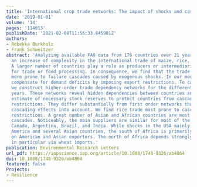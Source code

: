 ```yaml
---
title: 'International crop trade networks: The impact of shocks and cascades'
date: '2019-01-01'
volume: '14'
pages: '114013'
publishDate: '2021-02-08T11:56:33.845981Z'
authors:
- Rebekka Burkholz
- Frank Schweitzer
abstract: 'Analyzing available FAO data from 176 countries over 21 years, we observe
  an increase of complexity in the international trade of maize, rice, soy, and wheat.
  A larger number of countries play a role as producers or intermediaries, either
  for trade or food processing. In consequence, we find that the trade networks become
  more prone to failure cascades caused by exogenous shocks. In our model, countries
  compensate for demand deficits by imposing export restrictions. To capture these,
  we construct higher-order trade dependency networks for the different crops and
  years. These networks reveal hidden dependencies between countries and provide an
  estimate of necessary stock reserves to protect countries from cascading export
  restrictions. They differ substantially from first order networks that do not take
  cascading effects into account. We find rice trade most prone to cascading export
  restrictions. A great number of Asian and African countries are most exposed to
  cascades. Noticeably, the main suppliers are similar for most of the crops: USA,
  Canada, Argentina, Brazil, and India. While shocks in the USA mainly affect South
  America and several Asian countries, the south of Africa is primarily dependent
  on American and Asian exporters. The north of Africa depends strongly on Europe,
  in particular via wheat imports.'
publication: Environmental Research Letters
url_pdf: https://iopscience.iop.org/article/10.1088/1748-9326/ab4864
doi: 10.1088/1748-9326/ab4864
featured: false
Projects:
- Resilience
---
```


